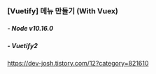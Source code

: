 ### [Vuetify] 메뉴 만들기 (With Vuex)

##### - Node v10.16.0
##### - Vuetify2

<https://dev-josh.tistory.com/12?category=821610>
